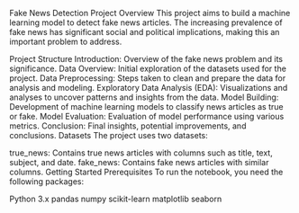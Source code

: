 Fake News Detection Project
Overview
This project aims to build a machine learning model to detect fake news articles. The increasing prevalence of fake news has significant social and political implications, making this an important problem to address.

Project Structure
Introduction: Overview of the fake news problem and its significance.
Data Overview: Initial exploration of the datasets used for the project.
Data Preprocessing: Steps taken to clean and prepare the data for analysis and modeling.
Exploratory Data Analysis (EDA): Visualizations and analyses to uncover patterns and insights from the data.
Model Building: Development of machine learning models to classify news articles as true or fake.
Model Evaluation: Evaluation of model performance using various metrics.
Conclusion: Final insights, potential improvements, and conclusions.
Datasets
The project uses two datasets:

true_news: Contains true news articles with columns such as title, text, subject, and date.
fake_news: Contains fake news articles with similar columns.
Getting Started
Prerequisites
To run the notebook, you need the following packages:

Python 3.x
pandas
numpy
scikit-learn
matplotlib
seaborn

